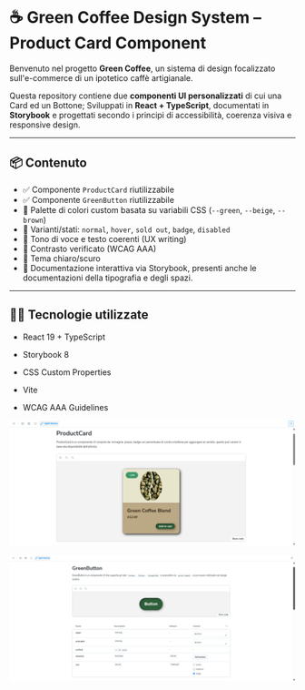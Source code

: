 # ☕ Green Coffee Design System – Product Card Component

Benvenuto nel progetto **Green Coffee**, un sistema di design focalizzato sull'e-commerce di un ipotetico caffè artigianale.

Questa repository contiene due **componenti UI personalizzati** di cui una Card ed un Bottone;
Sviluppati in **React + TypeScript**, documentati in **Storybook** e progettati secondo i principi di accessibilità, coerenza visiva e responsive design.

---

## 📦 Contenuto

- ✅ Componente `ProductCard` riutilizzabile
- ✅ Componente `GreenButton` riutilizzabile
- 🎨 Palette di colori custom basata su variabili CSS (`--green`, `--beige`, `--brown`)
- 🧩 Varianti/stati: `normal`, `hover`, `sold out`, `badge`, `disabled`
- 💬 Tono di voce e testo coerenti (UX writing)
- 🔎 Contrasto verificato (WCAG AAA)
- 🌙 Tema chiaro/scuro
- 🧪 Documentazione interattiva via Storybook, presenti anche le documentazioni della tipografia e
  degli spazi.

---

## 🧑‍💻 Tecnologie utilizzate

- React 19 + TypeScript

- Storybook 8

- CSS Custom Properties

- Vite

- WCAG AAA Guidelines

![Anteprima della Product Card su Storybook](./public/productCard.png)

![Anteprima del Green Button su Storybook](./public/button.png)

